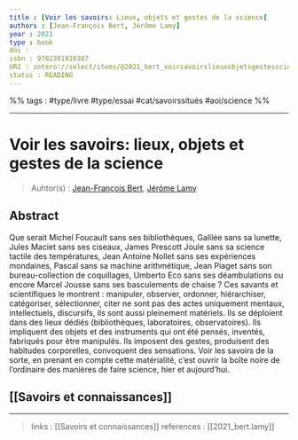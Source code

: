 ```yaml
---
title : [Voir les savoirs: Lieux, objets et gestes de la science[
authors : [Jean-François Bert, Jérôme Lamy]
year : 2021
type : book
doi : 
isbn : 9782381910307
URI : zotero://select/items/@2021_bert_voirsavoirslieuxobjetsgestesscience
status : READING
---
```


%% tags : #type/livre #type/essai #cat/savoirssitués #aoi/science  %% 

---

Voir les savoirs: lieux, objets et gestes de la science
===
> Auhtor(s) : [Jean-François Bert](https://fr.wikipedia.org/wiki/Jean-Fran%C3%A7ois_Bert), [Jérôme Lamy](https://visa.hypotheses.org/jerome-lamy)

## Abstract
Que serait Michel Foucault sans ses bibliothèques, Galilée sans sa lunette, Jules Maciet sans ses ciseaux, James Prescott Joule sans sa science tactile des températures, Jean Antoine Nollet sans ses expériences mondaines, Pascal sans sa machine arithmétique, Jean Piaget sans son bureau-collection de coquillages, Umberto Eco sans ses déambulations ou encore Marcel Jousse sans ses basculements de chaise ? Ces savants et scientifiques le montrent : manipuler, observer, ordonner, hiérarchiser, catégoriser, sélectionner, citer ne sont pas des actes uniquement mentaux, intellectuels, discursifs, ils sont aussi pleinement matériels. Ils se déploient dans des lieux dédiés (bibliothèques, laboratoires, observatoires). Ils impliquent des objets et des instruments qui ont été pensés, inventés, fabriqués pour être manipulés. Ils imposent des gestes, produisent des habitudes corporelles, convoquent des sensations. Voir les savoirs de la sorte, en prenant en compte cette matérialité, c’est ouvrir la boîte noire de l’ordinaire des manières de faire science, hier et aujourd’hui.

## [[Savoirs et connaissances]]

---
> links : [[Savoirs et connaissances]]
> references : 
[[2021_bert.lamy]]